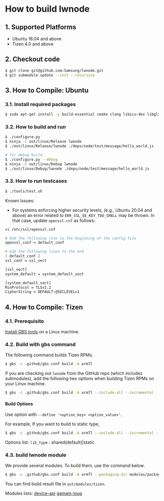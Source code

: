 # How to build lwnode

## 1. Supported Platforms
* Ubuntu 16.04 and above
* Tizen 4.0 and above

## 2. Checkout code
```sh
$ git clone git@github.com:Samsung/lwnode.git
$ git submodule update --init --recursive
```

## 3. How to Compile: Ubuntu
### 3.1. Install required packages
```sh
$ sudo apt-get install -y build-essential cmake clang libicu-dev libglib2.0-dev
```

### 3.2. How to build and run
```sh
$ ./configure.py
$ ninja -C out/linux/Release lwnode
$ ./out/linux/Release/lwnode ./deps/node/test/message/hello_world.js
```

```sh
# for debug build
$ ./configure.py --debug
$ ninja -C out/linux/Debug lwnode
$ ./out/linux/Debug/lwnode ./deps/node/test/message/hello_world.js
```

### 3.3. How to run testcases
```sh
$ ./tools/test.sh
```

Known Issues:
* For systems enforcing higher security levels, (e.g., Ubuntu 20.04 and above) an error related to `ERR_SSL_EE_KEY_TOO_SMALL` may be thrown. In that case, update `openssl.cnf` as follows:

```sh
vi /etc/ssl/openssl.cnf

# Add the following line to the beginning of the config file
openssl_conf = default_conf

# Add the following lines to the end
[ default_conf ]
ssl_conf = ssl_sect

[ssl_sect]
system_default = system_default_sect

[system_default_sect]
MinProtocol = TLSv1.2
CipherString = DEFAULT:@SECLEVEL=1
```

## 4. How to Compile: Tizen
### 4.1. Prerequisite
[Install GBS tools](https://docs.tizen.org/platform/developing/installing/) on a Linux machine.

### 4.2. Build with gbs command
The following command builds Tizen RPMs.

```sh
$ gbs -c .github/gbs.conf build -A arm7l
```

If you are checking out `lwnode` from the GitHub repo (which includes submodules), add the following two options when building Tizen RPMs on your Linux machine.

```sh
$ gbs -c .github/gbs.conf build -A arm7l --include-all --incremental
```

#### Build Options
Use option with `--define '<option_key> <option_value>'`.

For example, If you want to build to static type,
```sh 
$ gbs -c .github/gbs.conf build -A arm7l --include-all --incremental --define 'lib_type static'
```

Options list:
`lib_type` : shared(default)|static

### 4.3. build lwnode module
We provide several modules. To build them, use the command below.

```sh
$ gbs -c .github/gbs.conf build -A arm7l --packaging-dir modules/packages/packaging --include-all --incremental
```

You can find build result file in `out/modules/tizen`.

Modules lists:
[device-api](modules/packages/device-api/README.md) 
[gamain-loop](modules/packages/gamain-loop/README.md) 
